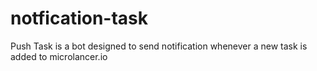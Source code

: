 # notfication-task
Push Task is a bot designed to send notification whenever a new task is added to microlancer.io

